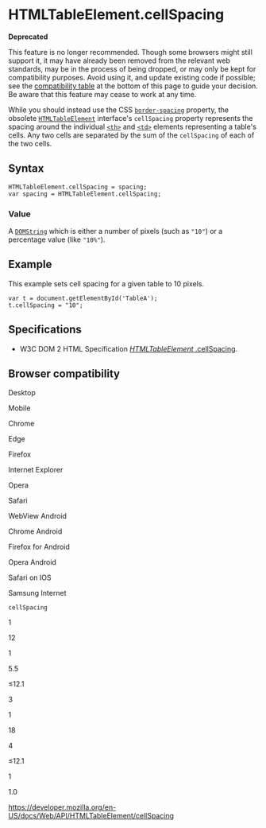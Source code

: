 # HTMLTableElement.cellSpacing

**Deprecated**

This feature is no longer recommended. Though some browsers might still support it, it may have already been removed from the relevant web standards, may be in the process of being dropped, or may only be kept for compatibility purposes. Avoid using it, and update existing code if possible; see the [compatibility table](#browser_compatibility) at the bottom of this page to guide your decision. Be aware that this feature may cease to work at any time.

While you should instead use the CSS [`border-spacing`](https://developer.mozilla.org/en-US/docs/Web/CSS/border-spacing) property, the obsolete [`HTMLTableElement`](../htmltableelement) interface's `cellSpacing` property represents the spacing around the individual [`<th>`](https://developer.mozilla.org/en-US/docs/Web/HTML/Element/th) and [`<td>`](https://developer.mozilla.org/en-US/docs/Web/HTML/Element/td) elements representing a table's cells. Any two cells are separated by the sum of the `cellSpacing` of each of the two cells.

## Syntax

    HTMLTableElement.cellSpacing = spacing;
    var spacing = HTMLTableElement.cellSpacing;

### Value

A [`DOMString`](../domstring) which is either a number of pixels (such as `"10"`) or a percentage value (like `"10%"`).

## Example

This example sets cell spacing for a given table to 10 pixels.

    var t = document.getElementById('TableA');
    t.cellSpacing = "10";

## Specifications

- W3C DOM 2 HTML Specification [_HTMLTableElement_ .cellSpacing](https://www.w3.org/TR/DOM-Level-2-HTML/html.html#ID-68907883).

## Browser compatibility

Desktop

Mobile

Chrome

Edge

Firefox

Internet Explorer

Opera

Safari

WebView Android

Chrome Android

Firefox for Android

Opera Android

Safari on IOS

Samsung Internet

`cellSpacing`

1

12

1

5.5

≤12.1

3

1

18

4

≤12.1

1

1.0

<a href="https://developer.mozilla.org/en-US/docs/Web/API/HTMLTableElement/cellSpacing" class="_attribution-link">https://developer.mozilla.org/en-US/docs/Web/API/HTMLTableElement/cellSpacing</a>
